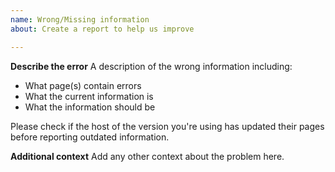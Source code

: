 ```yaml
---
name: Wrong/Missing information
about: Create a report to help us improve

---
```


**Describe the error**
A description of the wrong information including:
* What page(s) contain errors
* What the current information is
* What the information should be

Please check if the host of the version you're using has updated their pages before reporting outdated information.

**Additional context**
Add any other context about the problem here.
